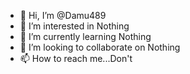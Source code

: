 - 👋 Hi, I’m @Damu489
- 👀 I’m interested in Nothing
- 🌱 I’m currently learning Nothing
- 💞️ I’m looking to collaborate on Nothing
- 📫 How to reach me...Don't

<!---
Damu489/Damu489 is a ✨ special ✨ repository because its `README.md` (this file) appears on your GitHub profile.
You can click the Preview link to take a look at your changes.
--->
